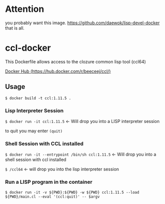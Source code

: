 # Attention
you probably want this image. https://github.com/daewok/lisp-devel-docker that is all.

# ccl-docker

This Dockerfile allows access to the clozure common lisp tool (ccl64)

[Docker Hub (https://hub.docker.com/r/beeceej/ccl/)](https://hub.docker.com/r/beeceej/ccl/)

## Usage

`$ docker build -t ccl:1.11.5 .`

### Lisp Interpreter Session

`$ docker run -it ccl:1.11.5` <- Will drop you into a LISP interpreter session

to quit you may enter `(quit)`

### Shell Session with CCL installed

`$ docker run -it --entrypoint /bin/sh ccl:1.11.5` <- Will drop you into a shell session with ccl installed

`$ /ccl64` <- will drop you into the lisp interpreter session

### Run a LISP program in the container

`$ docker run -it -v ${PWD}:${PWD} -w ${PWD} ccl:1.11.5 --load ${PWD}/main.cl --eval '(ccl:quit)' -- $argv`

